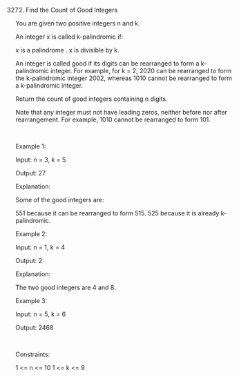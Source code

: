 3272. Find the Count of Good Integers

You are given two positive integers n and k.

An integer x is called k-palindromic if:

x is a 
palindrome
.
x is divisible by k.

An integer is called good if its digits can be rearranged to form a k-palindromic integer. For example, for k = 2, 2020 can be rearranged to form the k-palindromic integer 2002, whereas 1010 cannot be rearranged to form a k-palindromic integer.

Return the count of good integers containing n digits.

Note that any integer must not have leading zeros, neither before nor after rearrangement. For example, 1010 cannot be rearranged to form 101.

 

Example 1:

Input: n = 3, k = 5

Output: 27

Explanation:

Some of the good integers are:

551 because it can be rearranged to form 515.
525 because it is already k-palindromic.

Example 2:

Input: n = 1, k = 4

Output: 2

Explanation:

The two good integers are 4 and 8.

Example 3:

Input: n = 5, k = 6

Output: 2468

 

Constraints:

1 <= n <= 10
1 <= k <= 9